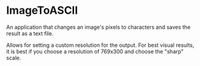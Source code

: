 # ImageToASCII
An application that changes an image's pixels to characters and saves the result as a text file. 

Allows for setting a custom resolution for the output. For best visual results, it is best if you choose a resolution of 769x300 and choose the "sharp" scale. 
